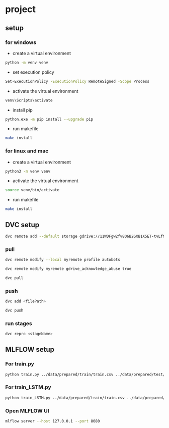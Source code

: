 # project

## setup

### for windows

- create a virtual environment

```bash
python -m venv venv
```

- set execution policy

```bash
Set-ExecutionPolicy -ExecutionPolicy RemoteSigned -Scope Process
```

- activate the virtual environment

```bash
venv\Scripts\activate
```

- install pip

```bash
python.exe -m pip install --upgrade pip
```

- run makefile

```bash
make install
```

### for linux and mac

- create a virtual environment

```bash
python3 -m venv venv
```

- activate the virtual environment

```bash
source venv/bin/activate
```

- run makefile

```bash
make install
```

## DVC setup

```bash
dvc remote add --default storage gdrive://11WDFgw2fv8O6B2GXB1X5ET-tvLfMGd9V
```

### pull

```bash
dvc remote modify --local myremote profile autobots
```

```bash
dvc remote modify myremote gdrive_acknowledge_abuse true
```

```bash
dvc pull
```

### push

```bash
dvc add <filePath>
```

```bash
dvc push
```

### run stages

```bash
dvc repro <stageName>
```

## MLFLOW setup

### For train.py

```bash
python train.py ../data/prepared/train/train.csv ../data/prepared/test/test.csv
```

### For train_LSTM.py

```bash
python train_LSTM.py ../data/prepared/train/train.csv ../data/prepared/test/test.csv
```

### Open MLFLOW UI

```bash
mlflow server --host 127.0.0.1 --port 8080
```